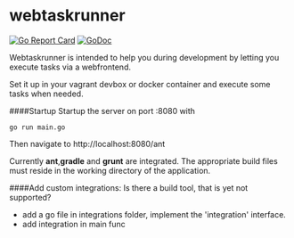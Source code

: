# webtaskrunner

[![Go Report Card](https://goreportcard.com/badge/github.com/Oppodelldog/webtaskrunner)](https://goreportcard.com/report/github.com/Oppodelldog/webtaskrunner) [![GoDoc](https://godoc.org/github.com/Oppodelldog/webtaskrunner?status.svg)](https://godoc.org/github.com/Oppodelldog/webtaskrunner)

Webtaskrunner is intended to help you during development by letting you execute tasks via a webfrontend.

Set it up in your vagrant devbox or docker container and execute some tasks when needed.

####Startup
Startup the server on port :8080 with

    go run main.go
    
Then navigate to http://localhost:8080/ant

Currently **ant**,**gradle** and **grunt** are integrated.
The appropriate build files must reside in the working directory of the application.


####Add custom integrations:
Is there a build tool, that is yet not supported?

* add a go file in integrations folder, implement the 'integration' interface.
* add integration in main func